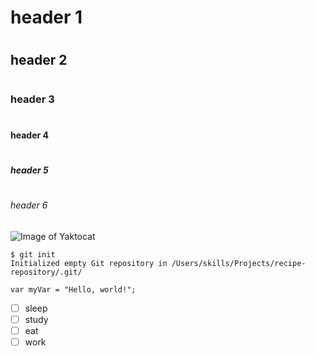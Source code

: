 # <h1> header 1
# <h2> header 2
# <h3> header 3
# <h4> header 4
# <h5> header 5
# <h6> header 6
![Image of Yaktocat](https://octodex.github.com/images/yaktocat.png)
```
$ git init
Initialized empty Git repository in /Users/skills/Projects/recipe-repository/.git/
```

```
var myVar = "Hello, world!";
``` 

- [ ] sleep
- [ ] study
- [ ] eat
- [ ] work
